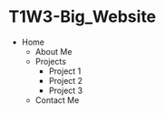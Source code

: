 # T1W3-Big_Website

- Home
  - About Me
  - Projects
      - Project 1
      - Project 2
      - Project 3
  - Contact Me
